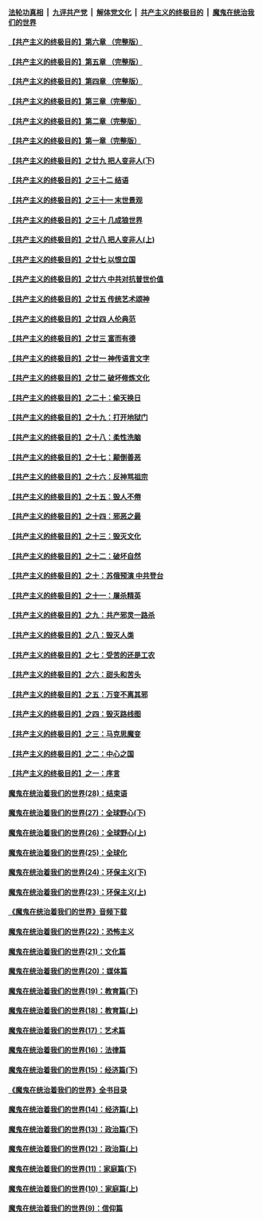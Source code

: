 ####  [法轮功真相](../../../../basic/blob/master/README.md?t=07082302) &nbsp;|&nbsp; [九评共产党](../../../../9ping.md/blob/master/README.md?t=07082302) &nbsp;|&nbsp; [解体党文化](../../../../jtdwh.md/blob/master/README.md?t=07082302)  &nbsp;|&nbsp; [共产主义的终极目的](../../../../gczydzjmd.md/blob/master/README.md?t=07082302) &nbsp;|&nbsp; [魔鬼在统治我们的世界](../../../../mgztzwmdsj.md/blob/master/README.md?t=07082302) 

#### [【共产主义的终极目的】第六章 （完整版）](../pages/nsc422/n11428913.md?t=07082302) 

#### [【共产主义的终极目的】第五章 （完整版）](../pages/nsc422/n11428912.md?t=07082302) 

#### [【共产主义的终极目的】第四章 （完整版）](../pages/nsc422/n11428907.md?t=07082302) 

#### [【共产主义的终极目的】第三章（完整版）](../pages/nsc422/n11428848.md?t=07082302) 

#### [【共产主义的终极目的】第二章（完整版）](../pages/nsc422/n11428831.md?t=07082302) 

#### [【共产主义的终极目的】第一章（完整版）](../pages/nsc422/n11417651.md?t=07082302) 

#### [【共产主义的终极目的】之廿九 把人变非人(下)](../pages/nsc422/n11344140.md?t=07082302) 

#### [【共产主义的终极目的】之三十二 结语](../pages/nsc422/n11360535.md?t=07082302) 

#### [【共产主义的终极目的】之三十一 末世景观](../pages/nsc422/n11351129.md?t=07082302) 

#### [【共产主义的终极目的】之三十 几成狼世界](../pages/nsc422/n11348280.md?t=07082302) 

#### [【共产主义的终极目的】之廿八 把人变非人(上)](../pages/nsc422/n11340492.md?t=07082302) 

#### [【共产主义的终极目的】之廿七 以恨立国](../pages/nsc422/n11336944.md?t=07082302) 

#### [【共产主义的终极目的】之廿六 中共对抗普世价值](../pages/nsc422/n11324785.md?t=07082302) 

#### [【共产主义的终极目的】之廿五 传统艺术颂神](../pages/nsc422/n11296396.md?t=07082302) 

#### [【共产主义的终极目的】之廿四 人伦典范](../pages/nsc422/n11296397.md?t=07082302) 

#### [【共产主义的终极目的】之廿三 富而有德](../pages/nsc422/n11283598.md?t=07082302) 

#### [【共产主义的终极目的】之廿一 神传语言文字](../pages/nsc422/n11263265.md?t=07082302) 

#### [【共产主义的终极目的】之廿二 破坏修炼文化](../pages/nsc422/n11245728.md?t=07082302) 

#### [【共产主义的终极目的】之二十：偷天换日](../pages/nsc422/n11238846.md?t=07082302) 

#### [【共产主义的终极目的】之十九：打开地狱门](../pages/nsc422/n11206376.md?t=07082302) 

#### [【共产主义的终极目的】之十八：柔性洗脑](../pages/nsc422/n11199994.md?t=07082302) 

#### [【共产主义的终极目的】之十七：颠倒善恶](../pages/nsc422/n11179782.md?t=07082302) 

#### [【共产主义的终极目的】之十六：反神骂祖宗](../pages/nsc422/n11166798.md?t=07082302) 

#### [【共产主义的终极目的】之十五：毁人不倦](../pages/nsc422/n11166792.md?t=07082302) 

#### [【共产主义的终极目的】之十四：邪恶之最](../pages/nsc422/n11150249.md?t=07082302) 

#### [【共产主义的终极目的】之十三：毁灭文化](../pages/nsc422/n11135227.md?t=07082302) 

#### [【共产主义的终极目的】之十二：破坏自然](../pages/nsc422/n11135214.md?t=07082302) 

#### [【共产主义的终极目的】之十：苏俄预演 中共登台](../pages/nsc422/n11118424.md?t=07082302) 

#### [【共产主义的终极目的】之十一：屠杀精英](../pages/nsc422/n11118442.md?t=07082302) 

#### [【共产主义的终极目的】之九：共产邪灵一路杀](../pages/nsc422/n11114139.md?t=07082302) 

#### [【共产主义的终极目的】之八：毁灭人类](../pages/nsc422/n11108503.md?t=07082302) 

#### [【共产主义的终极目的】之七：受苦的还是工农](../pages/nsc422/n11101809.md?t=07082302) 

#### [【共产主义的终极目的】之六：甜头和苦头](../pages/nsc422/n11096971.md?t=07082302) 

#### [【共产主义的终极目的】之五：万变不离其邪](../pages/nsc422/n11091285.md?t=07082302) 

#### [【共产主义的终极目的】之四：毁灭路线图](../pages/nsc422/n11086284.md?t=07082302) 

#### [【共产主义的终极目的】之三：马克思魔变](../pages/nsc422/n11061941.md?t=07082302) 

#### [【共产主义的终极目的】之二：中心之国](../pages/nsc422/n11047728.md?t=07082302) 

#### [【共产主义的终极目的】之一：序言](../pages/nsc422/n11086077.md?t=07082302) 

#### [魔鬼在统治着我们的世界(28)：结束语](../pages/nsc422/n10936246.md?t=07082302) 

#### [魔鬼在统治着我们的世界(27)：全球野心(下)](../pages/nsc422/n10928319.md?t=07082302) 

#### [魔鬼在统治着我们的世界(26)：全球野心(上)](../pages/nsc422/n10900318.md?t=07082302) 

#### [魔鬼在统治着我们的世界(25)：全球化](../pages/nsc422/n10788205.md?t=07082302) 

#### [魔鬼在统治着我们的世界(24)：环保主义(下)](../pages/nsc422/n10695307.md?t=07082302) 

#### [魔鬼在统治着我们的世界(23)：环保主义(上)](../pages/nsc422/n10688613.md?t=07082302) 

#### [《魔鬼在统治着我们的世界》音频下载](../pages/nsc422/n10635553.md?t=07082302) 

#### [魔鬼在统治着我们的世界(22)：恐怖主义](../pages/nsc422/n10614727.md?t=07082302) 

#### [魔鬼在统治着我们的世界(21)：文化篇](../pages/nsc422/n10597706.md?t=07082302) 

#### [魔鬼在统治着我们的世界(20)：媒体篇](../pages/nsc422/n10586579.md?t=07082302) 

#### [魔鬼在统治着我们的世界(19)：教育篇(下)](../pages/nsc422/n10564808.md?t=07082302) 

#### [魔鬼在统治着我们的世界(18)：教育篇(上)](../pages/nsc422/n10526970.md?t=07082302) 

#### [魔鬼在统治着我们的世界(17)：艺术篇](../pages/nsc422/n10499093.md?t=07082302) 

#### [魔鬼在统治着我们的世界(16)：法律篇](../pages/nsc422/n10485969.md?t=07082302) 

#### [魔鬼在统治着我们的世界(15)：经济篇(下)](../pages/nsc422/n10469975.md?t=07082302) 

#### [《魔鬼在统治着我们的世界》全书目录](../pages/nsc422/n10464261.md?t=07082302) 

#### [魔鬼在统治着我们的世界(14)：经济篇(上)](../pages/nsc422/n10457370.md?t=07082302) 

#### [魔鬼在统治着我们的世界(13)：政治篇(下)](../pages/nsc422/n10448270.md?t=07082302) 

#### [魔鬼在统治着我们的世界(12)：政治篇(上)](../pages/nsc422/n10444576.md?t=07082302) 

#### [魔鬼在统治着我们的世界(11)：家庭篇(下)](../pages/nsc422/n10440961.md?t=07082302) 

#### [魔鬼在统治着我们的世界(10)：家庭篇(上)](../pages/nsc422/n10435448.md?t=07082302) 

#### [魔鬼在统治着我们的世界(9)：信仰篇](../pages/nsc422/n10432159.md?t=07082302) 

